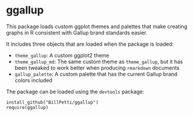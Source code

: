 # ggallup
This package loads custom ggplot themes and palettes that make creating graphs in R consistent with Gallup brand standards easier.

It includes three objects that are loaded when the package is loaded:

* `theme_gallup`: A custom ggplot2 theme
* `theme_gallup_md`: The same custom theme as `theme_gallup`, but it has been tweaked to work better when producing `rmarkdown` documents
* `gallup_palette`: A custom palette that has the current Gallup brand colors included

The package can be loaded using the `devtools` package:

```
install_github("BillPetti/ggallup")
require(ggallup)
```
